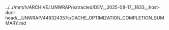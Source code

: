 ../..//mnt/h/ARCHIVE/.UNWRAP/extracted/DEV__2025-08-17__1833__host-duri-head/__UNWRAP/449324357c/CACHE_OPTIMIZATION_COMPLETION_SUMMARY.md